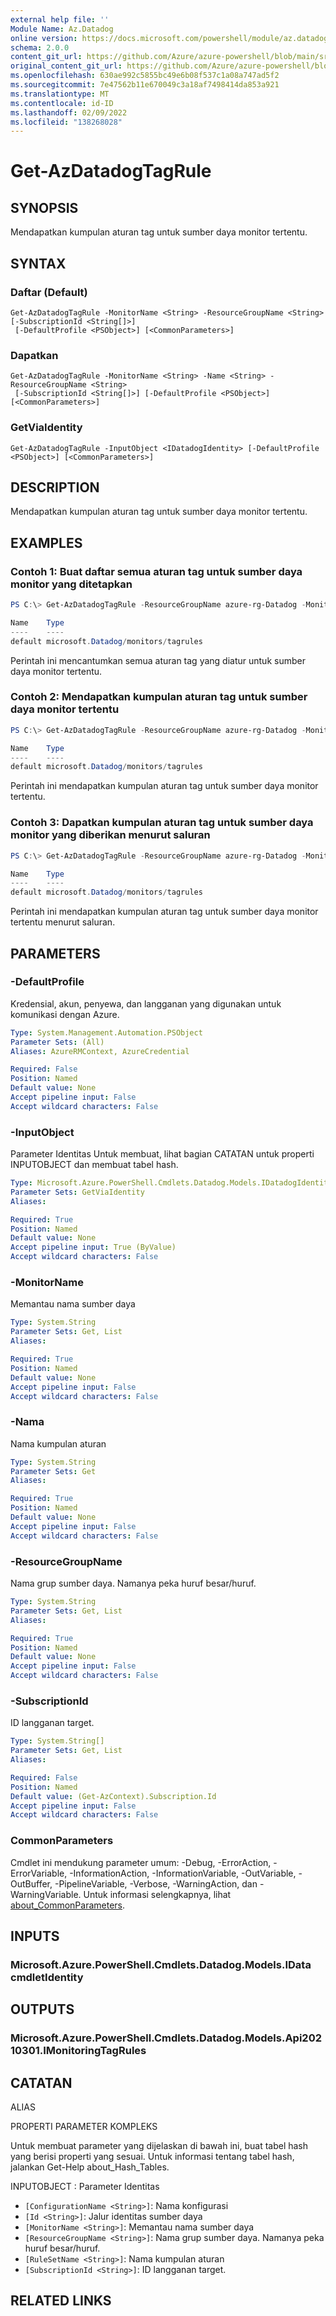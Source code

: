 ```yaml
---
external help file: ''
Module Name: Az.Datadog
online version: https://docs.microsoft.com/powershell/module/az.datadog/get-azdatadogtagrule
schema: 2.0.0
content_git_url: https://github.com/Azure/azure-powershell/blob/main/src/Datadog/help/Get-AzDatadogTagRule.md
original_content_git_url: https://github.com/Azure/azure-powershell/blob/main/src/Datadog/help/Get-AzDatadogTagRule.md
ms.openlocfilehash: 630ae992c5855bc49e6b08f537c1a08a747ad5f2
ms.sourcegitcommit: 7e47562b11e670049c3a18af7498414da853a921
ms.translationtype: MT
ms.contentlocale: id-ID
ms.lasthandoff: 02/09/2022
ms.locfileid: "138268028"
---
```

# Get-AzDatadogTagRule

## SYNOPSIS
Mendapatkan kumpulan aturan tag untuk sumber daya monitor tertentu.

## SYNTAX

### Daftar (Default)
```
Get-AzDatadogTagRule -MonitorName <String> -ResourceGroupName <String> [-SubscriptionId <String[]>]
 [-DefaultProfile <PSObject>] [<CommonParameters>]
```

### Dapatkan
```
Get-AzDatadogTagRule -MonitorName <String> -Name <String> -ResourceGroupName <String>
 [-SubscriptionId <String[]>] [-DefaultProfile <PSObject>] [<CommonParameters>]
```

### GetViaIdentity
```
Get-AzDatadogTagRule -InputObject <IDatadogIdentity> [-DefaultProfile <PSObject>] [<CommonParameters>]
```

## DESCRIPTION
Mendapatkan kumpulan aturan tag untuk sumber daya monitor tertentu.

## EXAMPLES

### Contoh 1: Buat daftar semua aturan tag untuk sumber daya monitor yang ditetapkan
```powershell
PS C:\> Get-AzDatadogTagRule -ResourceGroupName azure-rg-Datadog -MonitorName Datadog

Name    Type
----    ----
default microsoft.Datadog/monitors/tagrules
```

Perintah ini mencantumkan semua aturan tag yang diatur untuk sumber daya monitor tertentu.

### Contoh 2: Mendapatkan kumpulan aturan tag untuk sumber daya monitor tertentu
```powershell
PS C:\> Get-AzDatadogTagRule -ResourceGroupName azure-rg-Datadog -MonitorName Datadog -Name 'default'

Name    Type
----    ----
default microsoft.Datadog/monitors/tagrules
```

Perintah ini mendapatkan kumpulan aturan tag untuk sumber daya monitor tertentu.

### Contoh 3: Dapatkan kumpulan aturan tag untuk sumber daya monitor yang diberikan menurut saluran
```powershell
PS C:\> Get-AzDatadogTagRule -ResourceGroupName azure-rg-Datadog -MonitorName Datadog -Name 'default' | Get-AzDatadogTagRule

Name    Type
----    ----
default microsoft.Datadog/monitors/tagrules
```

Perintah ini mendapatkan kumpulan aturan tag untuk sumber daya monitor tertentu menurut saluran.

## PARAMETERS

### -DefaultProfile
Kredensial, akun, penyewa, dan langganan yang digunakan untuk komunikasi dengan Azure.

```yaml
Type: System.Management.Automation.PSObject
Parameter Sets: (All)
Aliases: AzureRMContext, AzureCredential

Required: False
Position: Named
Default value: None
Accept pipeline input: False
Accept wildcard characters: False
```

### -InputObject
Parameter Identitas Untuk membuat, lihat bagian CATATAN untuk properti INPUTOBJECT dan membuat tabel hash.

```yaml
Type: Microsoft.Azure.PowerShell.Cmdlets.Datadog.Models.IDatadogIdentity
Parameter Sets: GetViaIdentity
Aliases:

Required: True
Position: Named
Default value: None
Accept pipeline input: True (ByValue)
Accept wildcard characters: False
```

### -MonitorName
Memantau nama sumber daya

```yaml
Type: System.String
Parameter Sets: Get, List
Aliases:

Required: True
Position: Named
Default value: None
Accept pipeline input: False
Accept wildcard characters: False
```

### -Nama
Nama kumpulan aturan

```yaml
Type: System.String
Parameter Sets: Get
Aliases:

Required: True
Position: Named
Default value: None
Accept pipeline input: False
Accept wildcard characters: False
```

### -ResourceGroupName
Nama grup sumber daya.
Namanya peka huruf besar/huruf.

```yaml
Type: System.String
Parameter Sets: Get, List
Aliases:

Required: True
Position: Named
Default value: None
Accept pipeline input: False
Accept wildcard characters: False
```

### -SubscriptionId
ID langganan target.

```yaml
Type: System.String[]
Parameter Sets: Get, List
Aliases:

Required: False
Position: Named
Default value: (Get-AzContext).Subscription.Id
Accept pipeline input: False
Accept wildcard characters: False
```

### CommonParameters
Cmdlet ini mendukung parameter umum: -Debug, -ErrorAction, -ErrorVariable, -InformationAction, -InformationVariable, -OutVariable, -OutBuffer, -PipelineVariable, -Verbose, -WarningAction, dan -WarningVariable. Untuk informasi selengkapnya, lihat [about_CommonParameters](http://go.microsoft.com/fwlink/?LinkID=113216).

## INPUTS

### Microsoft.Azure.PowerShell.Cmdlets.Datadog.Models.IData cmdletIdentity

## OUTPUTS

### Microsoft.Azure.PowerShell.Cmdlets.Datadog.Models.Api20210301.IMonitoringTagRules

## CATATAN

ALIAS

PROPERTI PARAMETER KOMPLEKS

Untuk membuat parameter yang dijelaskan di bawah ini, buat tabel hash yang berisi properti yang sesuai. Untuk informasi tentang tabel hash, jalankan Get-Help about_Hash_Tables.


INPUTOBJECT <IDatadogIdentity>: Parameter Identitas
  - `[ConfigurationName <String>]`: Nama konfigurasi
  - `[Id <String>]`: Jalur identitas sumber daya
  - `[MonitorName <String>]`: Memantau nama sumber daya
  - `[ResourceGroupName <String>]`: Nama grup sumber daya. Namanya peka huruf besar/huruf.
  - `[RuleSetName <String>]`: Nama kumpulan aturan
  - `[SubscriptionId <String>]`: ID langganan target.

## RELATED LINKS

